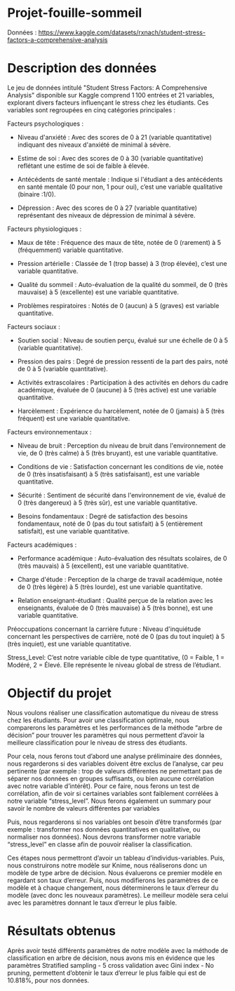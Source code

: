 # Projet-fouille-sommeil

Données : https://www.kaggle.com/datasets/rxnach/student-stress-factors-a-comprehensive-analysis

# Description des données
​Le jeu de données intitulé "Student Stress Factors: A Comprehensive Analysis" disponible sur Kaggle comprend 1 100 entrées et 21 variables, explorant divers facteurs influençant le stress chez les étudiants. Ces variables sont regroupées en cinq catégories principales :​

Facteurs psychologiques :

- Niveau d'anxiété : Avec des scores de 0 à 21 (variable quantitative) indiquant des niveaux d'anxiété de minimal à sévère.​


- Estime de soi : Avec des scores de 0 à 30 (variable quantitative) reflétant une estime de soi de faible à élevée.​


- Antécédents de santé mentale : Indique si l'étudiant a des antécédents en santé mentale (0 pour non, 1 pour oui), c’est une variable qualitative (binaire :1/0).​


- Dépression : Avec des scores de 0 à 27 (variable quantitative) représentant des niveaux de dépression de minimal à sévère.​


Facteurs physiologiques :

- Maux de tête : Fréquence des maux de tête, notée de 0 (rarement) à 5 (fréquemment) variable quantitative.​


- Pression artérielle : Classée de 1 (trop basse) à 3 (trop élevée), c’est une variable quantitative.​


- Qualité du sommeil : Auto-évaluation de la qualité du sommeil, de 0 (très mauvaise) à 5 (excellente) est une variable quantitative.​


- Problèmes respiratoires : Notés de 0 (aucun) à 5 (graves) est variable quantitative.​


Facteurs sociaux :

- Soutien social : Niveau de soutien perçu, évalué sur une échelle de 0 à 5 (variable quantitative).​


- Pression des pairs : Degré de pression ressenti de la part des pairs, noté de 0 à 5 (variable quantitative).​


- Activités extrascolaires : Participation à des activités en dehors du cadre académique, évaluée de 0 (aucune) à 5 (très active) est une variable quantitative.​


- Harcèlement : Expérience du harcèlement, notée de 0 (jamais) à 5 (très fréquent) est une variable quantitative.​


Facteurs environnementaux :

- Niveau de bruit : Perception du niveau de bruit dans l'environnement de vie, de 0 (très calme) à 5 (très bruyant), est une variable quantitative.​


- Conditions de vie : Satisfaction concernant les conditions de vie, notée de 0 (très insatisfaisant) à 5 (très satisfaisant), est une variable quantitative.​


- Sécurité : Sentiment de sécurité dans l'environnement de vie, évalué de 0 (très dangereux) à 5 (très sûr), est une variable quantitative.​


- Besoins fondamentaux : Degré de satisfaction des besoins fondamentaux, noté de 0 (pas du tout satisfait) à 5 (entièrement satisfait), est une variable quantitative.​


Facteurs académiques :

- Performance académique : Auto-évaluation des résultats scolaires, de 0 (très mauvais) à 5 (excellent), est une variable quantitative.​


- Charge d'étude : Perception de la charge de travail académique, notée de 0 (très légère) à 5 (très lourde), est une variable quantitative.​


- Relation enseignant-étudiant : Qualité perçue de la relation avec les enseignants, évaluée de 0 (très mauvaise) à 5 (très bonne), est une variable quantitative.​


Préoccupations concernant la carrière future : Niveau d'inquiétude concernant les perspectives de carrière, noté de 0 (pas du tout inquiet) à 5 (très inquiet), est une variable quantitative.

Stress_Level: C’est notre variable cible de type quantitative, (0 = Faible, 1 = Modéré, 2 = Élevé. Elle représente le niveau global de stress de l’étudiant. 

 

# Objectif du projet

Nous voulons réaliser une classification automatique du niveau de stress chez les étudiants. Pour avoir une classification optimale, nous comparerons les paramètres et les performances de la méthode “arbre de décision” pour trouver les paramètres qui nous permettent d’avoir la meilleure classification pour le niveau de stress des étudiants. 

Pour cela, nous ferons tout d’abord une analyse préliminaire des données, nous regarderons si des variables doivent être exclus de l’analyse, car peu pertinente (par exemple : trop de valeurs différentes ne permettant pas de séparer nos données en groupes suffisants, ou bien aucune corrélation avec notre variable d’intérêt). Pour ce faire, nous ferons un test de corrélation, afin de voir si certaines variables sont faiblement corrélées à notre variable “stress_level”. Nous ferons également un summary pour savoir le nombre de valeurs différentes par variables

Puis, nous regarderons si nos variables ont besoin d’être transformés (par exemple : transformer nos données quantitatives en qualitative, ou normaliser nos données). Nous devrons transformer notre variable “stress_level” en classe afin de pouvoir réaliser la classification. 

Ces étapes nous permettront d’avoir un tableau d’individus-variables. 
Puis, nous construirons notre modèle sur Knime, nous réaliserons donc un modèle de type arbre de décision. Nous évaluerons ce premier modèle en regardant son taux d’erreur. Puis, nous modifierons les paramètres de ce modèle et à chaque changement, nous déterminerons le taux d’erreur du modèle (avec donc les nouveaux paramètres). Le meilleur modèle sera celui avec les paramètres donnant le taux d’erreur le plus faible.

# Résultats obtenus

Après avoir testé différents paramètres de notre modèle avec la méthode de classification en arbre de décision, nous avons mis en évidence que les paramètres Stratified sampling - 5 cross validation avec Gini index - No pruning, permettent d’obtenir le taux d’erreur le plus faible qui est de 10.818%, pour nos données.  
